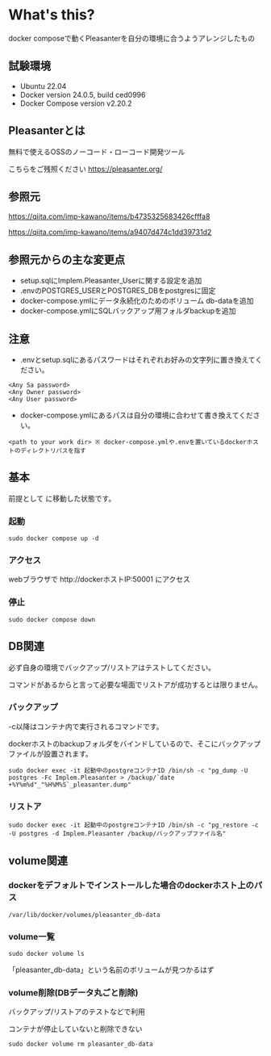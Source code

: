 # What's this?
docker composeで動くPleasanterを自分の環境に合うようアレンジしたもの

## 試験環境
- Ubuntu 22.04
- Docker version 24.0.5, build ced0996
- Docker Compose version v2.20.2

## Pleasanterとは
無料で使えるOSSのノーコード・ローコード開発ツール

こちらをご残照ください https://pleasanter.org/

## 参照元
https://qiita.com/imp-kawano/items/b4735325683426cfffa8

https://qiita.com/imp-kawano/items/a9407d474c1dd39731d2

## 参照元からの主な変更点
- setup.sqlにImplem.Pleasanter_Userに関する設定を追加
- .envのPOSTGRES_USERとPOSTGRES_DBをpostgresに固定
- docker-compose.ymlにデータ永続化のためのボリューム db-dataを追加
- docker-compose.ymlにSQLバックアップ用フォルダbackupを追加

## 注意
- .envとsetup.sqlにあるパスワードはそれぞれお好みの文字列に置き換えてください。
```
<Any Sa password>
<Any Owner password>
<Any User password>
```

- docker-compose.ymlにあるパスは自分の環境に合わせて書き換えてください。
```
<path to your work dir> ※ docker-compose.ymlや.envを置いているdockerホストのディレクトリパスを指す
```

## 基本
前提として<path to your work dir> に移動した状態です。

### 起動
```
sudo docker compose up -d
```

### アクセス
webブラウザで http:\//dockerホストIP:50001 にアクセス

### 停止
```
sudo docker compose down
```

## DB関連
必ず自身の環境でバックアップ/リストアはテストしてください。

コマンドがあるからと言って必要な場面でリストアが成功するとは限りません。

### バックアップ
-c以降はコンテナ内で実行されるコマンドです。

dockerホストのbackupフォルダをバインドしているので、そこにバックアップファイルが設置されます。
```
sudo docker exec -it 起動中のpostgreコンテナID /bin/sh -c "pg_dump -U postgres -Fc Implem.Pleasanter > /backup/`date +%Y%m%d"_"%H%M%S`_pleasanter.dump"
```

### リストア
```
sudo docker exec -it 起動中のpostgreコンテナID /bin/sh -c "pg_restore -c -U postgres -d Implem.Pleasanter /backup/バックアップファイル名"
```

## volume関連
### dockerをデフォルトでインストールした場合のdockerホスト上のパス
```
/var/lib/docker/volumes/pleasanter_db-data
```

### volume一覧
```
sudo docker volume ls
```

「pleasanter_db-data」という名前のボリュームが見つかるはず

### volume削除(DBデータ丸ごと削除)
バックアップ/リストアのテストなどで利用

コンテナが停止していないと削除できない
```
sudo docker volume rm pleasanter_db-data
```
